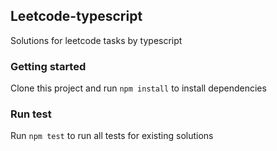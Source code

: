 ## Leetcode-typescript

Solutions for leetcode tasks by typescript

### Getting started

Clone this project and run `npm install` to install dependencies

### Run test

Run `npm test` to run all tests for existing solutions
